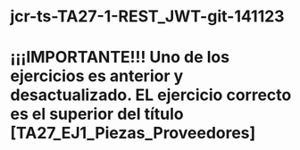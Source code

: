 # jcr-ts-TA27-1-REST_JWT-git-141123

# ¡¡¡IMPORTANTE!!! Uno de los ejercicios es anterior y desactualizado. EL ejercicio correcto es el superior del título [TA27_EJ1_Piezas_Proveedores]
